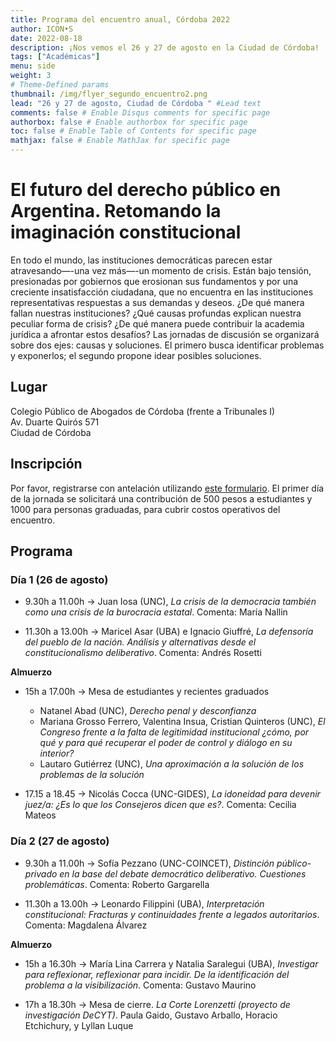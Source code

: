 ```yaml
---
title: Programa del encuentro anual, Córdoba 2022
author: ICON•S
date: 2022-08-18
description: ¡Nos vemos el 26 y 27 de agosto en la Ciudad de Córdoba!
tags: ["Académicas"]
menu: side 
weight: 3
# Theme-Defined params
thumbnail: /img/flyer_segundo_encuentro2.png
lead: "26 y 27 de agosto, Ciudad de Córdoba " #Lead text    
comments: false # Enable Disqus comments for specific page
authorbox: false # Enable authorbox for specific page
toc: false # Enable Table of Contents for specific page
mathjax: false # Enable MathJax for specific page
---
```


# El futuro del derecho público en Argentina. Retomando la imaginación constitucional

En todo el mundo, las instituciones democráticas parecen estar atravesando—-una vez más—-un momento de crisis. Están bajo tensión, presionadas por gobiernos que erosionan sus fundamentos y por una creciente insatisfacción ciudadana, que no encuentra en las instituciones representativas respuestas a sus demandas y deseos. ¿De qué manera fallan nuestras instituciones? ¿Qué causas profundas explican nuestra peculiar forma de crisis? ¿De qué manera puede contribuir la academia jurídica a afrontar estos desafíos? Las jornadas de discusión se organizará sobre dos ejes: causas y soluciones. El primero busca identificar problemas y exponerlos; el segundo propone idear posibles soluciones.

## Lugar

Colegio Público de Abogados de Córdoba (frente a Tribunales I)  
Av. Duarte Quirós 571  
Ciudad de Córdoba

## Inscripción

Por favor, registrarse con antelación utilizando [este formulario](https://bit.ly/2022iconar). El primer día de la jornada se solicitará una contribución de 500 pesos a estudiantes y 1000 para personas graduadas, para cubrir costos operativos del encuentro. 

## Programa

### Día 1 (26 de agosto)

- 9.30h a 11.00h → Juan Iosa (UNC), *La crisis de la democracia también como una crisis de la burocracia estatal*. Comenta: María Nallin

- 11.30h a 13.00h → Maricel Asar (UBA) e Ignacio Giuffré, *La defensoría del pueblo de la nación. Análisis y alternativas desde el constitucionalismo deliberativo*. Comenta: Andrés Rosetti

**Almuerzo** 

- 15h a 17.00h → Mesa de estudiantes y recientes graduados
    
    + Natanel Abad (UNC), *Derecho penal y desconfianza*
    + Mariana Grosso Ferrero, Valentina Insua, Cristian Quinteros (UNC), *El Congreso frente a la falta de legitimidad institucional ¿cómo, por qué y para qué recuperar el poder de control y diálogo en su interior?*
    + Lautaro Gutiérrez (UNC), *Una aproximación a la solución de los problemas de la solución*

- 17.15 a 18.45 → Nicolás Cocca (UNC-GIDES), *La idoneidad para devenir juez/a: ¿Es lo que los Consejeros dicen que es?*. Comenta: Cecilia Mateos

### Día 2 (27 de agosto)

- 9.30h a 11.00h → Sofía Pezzano (UNC-COINCET), *Distinción público-privado en la base del debate democrático deliberativo. Cuestiones problemáticas*. Comenta: Roberto Gargarella 

- 11.30h a 13.00h → Leonardo Filippini (UBA), *Interpretación constitucional: Fracturas y continuidades frente a legados autoritarios*. Comenta: Magdalena Álvarez 

**Almuerzo**

- 15h a 16.30h → María Lina Carrera y Natalia Saralegui (UBA), *Investigar para reflexionar, reflexionar para incidir. De la identificación del problema a la visibilización*. Comenta: Gustavo Maurino

- 17h a 18.30h → Mesa de cierre. *La Corte Lorenzetti (proyecto de investigación DeCYT)*. Paula Gaido, Gustavo Arballo, Horacio Etchichury, y Lyllan Luque